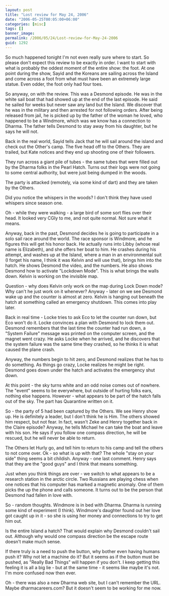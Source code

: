 ```yaml
---
layout: post
title: "Lost review for May 24, 2006"
date: "2006-05-25T00:05:00+06:00"
categories: [misc]
tags: []
banner_image: 
permalink: /2006/05/24/Lost-review-for-May-24-2006
guid: 1292
---
```


So much happened tonight I'm not even really sure where to start. So please don't expect this review to be exactly in order. I want to start with what is probably the oddest moment of the entire show: the foot. At one point during the show, Sayid and the Koreans are sailing across the Island and come across a foot from what must have been an extremely large statue. Even odder, the foot only had four toes.
<!--more-->
So anyway, on with the review. This was a Desmond episode. He was in the white sail boat that had showed up at the end of the last episode. He said he sailed for weeks but never saw any land but the Island. We discover that he was in the military and then arrested for not following orders. After being released from jail, he is picked up by the father of the woman he loved, who happened to be a Windmore, which was we know has a connection to Dharma. The father tells Desmond to stay away from his daughter, but he says he will not. 

Back in the real world, Sayid tells Jack that he will sail around the island and check out the Other's camp. The five head off to the Others. They are trailed, but Kate notices and they end up shooting one of their followers.

They run across a giant pile of tubes - the same tubes that were filled out by the Dharma folks in the Pearl Hatch. Turns out their logs were not going to some central authority, but were just being dumped in the woods. 

The party is attacked (remotely, via some kind of dart) and they are taken by the Others.

Did you notice the whispers in the woods? I don't think they have used whispers since season one.


Oh - while they were walking - a large bird of some sort flies over their head. It looked very CGIy to me, and not quite normal. Not sure what it means.

Anyway, back in the past, Desmond decides he is going to participate in a solo sail race around the world. The race sponsor is Windmore, and he figures this will get his honor back. He actually runs into Libby (whose real name is Elizabeth), and she offers her boat to him. He crashes during his attempt, and washes up at the Island, where a man in an environmental suit (I forget his name, I think it was Kelvin and will use that), brings him into the hatch. He shows Desmond the video, and the numbers. He also shows Desmond how to activate "Lockdown Mode". This is what brings the walls down. Kelvin is working on the invisible map.

Question - why does Kelvin only work on the map during Lock Down mode? Why can't he just work on it whenever? Anyway - later on we see Desmond wake up and the counter is almost at zero. Kelvin is hanging out beneath the hatch at something called an emergency shutdown. This comes into play later.

Back in real time - Locke tries to ask Eco to let the counter run down, but Eco won't do it. Locke convinces a plan with Desmond to lock them out. Desmond remembers that the last time the counter had run down, a "System Failure" message was printed on the computer screen, and the magnet went crazy. He asks Locke when he arrived, and he discovers that the system failure was the same time they crashed, so he thinks it is what caused the plane crash.

Anyway, the numbers begin to hit zero, and Desmond realizes that he has to do something. As things go crazy, Locke realizes he might be right. Desmond goes down under the hatch and activates the emergency shut down.

At this point - the sky turns white and an odd noise comes out of nowhere. The "event" seems to be everywhere, but outside of hurting folks ears, nothing else happens. However - what appears to be part of the hatch falls out of the sky.  The part has Quarantine written on it.

So - the party of 5 had been captured by the Others. We see Henry show up. He is definitely a leader, but I don't think he is Him. The others showed him respect, but not fear. In fact, wasn't Zeke and Henry together back in the Claire episode? Anyway, he tells Michael he can take the boat and leave with his son. He says if you follow one compass direction, he will be rescued, but he will never be able to return.

The Others let Hurly go, and tell him to return to his camp and tell the others to not come over. Ok - so what is up with that? The whole "stay on your side" thing seems a bit childish. Anyway - one last comment. Henry says that they are the "good guys" and I think that means something.

Just when you think things are over - we switch to what appears to be a research station in the arctic circle. Two Russians are playing chess when one notices that his computer has marked a magnetic anomaly. One of them picks the up the phone and calls someone. It turns out to be the person that Desmond had fallen in love with.

So - random thoughts. Windmore is in bed with Dharma. Dharma is running some kind of experiment (I think). Windmore's daughter found out her love got caught up in it - so she is using her money and connections to try to get him out. 

Is the entire Island a hatch? That would explain why Desmond couldn't sail out. Although why would one compass direction be the escape route doesn't make much sense. 

If there truly is a need to push the button, why bother even having humans push it? Why not let a machine do it? But it seems as if the button must be pushed, as "Really Bad Things" will happen if you don't. I keep getting this feeling it is all a big lie - but at the same time - it seems like maybe it's not. I'm more confused now then ever.

Oh - there was also a new Dharma web site, but I can't remember the URL. Maybe dharmacareers.com? But it doesn't seem to be working for me now.